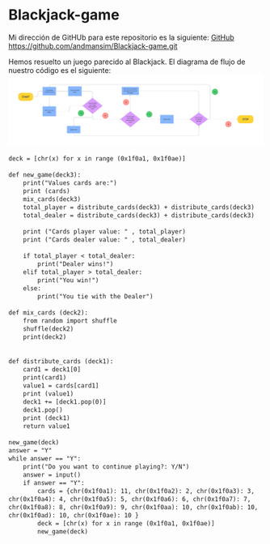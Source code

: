 # Blackjack-game

Mi dirección de GitHUb para este repositorio es la siguiente: [GitHub](https://github.com/andmansim/Blackjack-game.git)
https://github.com/andmansim/Blackjack-game.git

Hemos resuelto un juego parecido al Blackjack.
El diagrama de flujo de nuestro código es el siguiente: 
![diagrama de flujo del juego parecido al Blackjack](Blackjack.jpg)
```cards = {chr(0x1f0a1): 11, chr(0x1f0a2): 2, chr(0x1f0a3): 3, chr(0x1f0a4): 4, chr(0x1f0a5): 5, chr(0x1f0a6): 6, chr(0x1f0a7): 7, chr(0x1f0a8): 8, chr(0x1f0a9): 9, chr(0x1f0aa): 10, chr(0x1f0ab): 10, chr(0x1f0ad): 10, chr(0x1f0ae): 10 }
deck = [chr(x) for x in range (0x1f0a1, 0x1f0ae)] 
    
def new_game(deck3):
    print("Values cards are:") 
    print (cards)
    mix_cards(deck3)
    total_player = distribute_cards(deck3) + distribute_cards(deck3)
    total_dealer = distribute_cards(deck3) + distribute_cards(deck3)

    print ("Cards player value: " , total_player)
    print ("Cards dealer value: " , total_dealer)

    if total_player < total_dealer:
        print("Dealer wins!")
    elif total_player > total_dealer:
        print("You win!")
    else:
        print("You tie with the Dealer")
        
def mix_cards (deck2):
    from random import shuffle
    shuffle(deck2)
    print(deck2)
    

def distribute_cards (deck1):
    card1 = deck1[0]
    print(card1)
    value1 = cards[card1]
    print (value1)
    deck1 += [deck1.pop(0)]
    deck1.pop()
    print (deck1)
    return value1

new_game(deck) 
answer = "Y"
while answer == "Y":
    print("Do you want to continue playing?: Y/N")
    answer = input() 
    if answer == "Y":
        cards = {chr(0x1f0a1): 11, chr(0x1f0a2): 2, chr(0x1f0a3): 3, chr(0x1f0a4): 4, chr(0x1f0a5): 5, chr(0x1f0a6): 6, chr(0x1f0a7): 7, chr(0x1f0a8): 8, chr(0x1f0a9): 9, chr(0x1f0aa): 10, chr(0x1f0ab): 10, chr(0x1f0ad): 10, chr(0x1f0ae): 10 }
        deck = [chr(x) for x in range (0x1f0a1, 0x1f0ae)] 
        new_game(deck)

